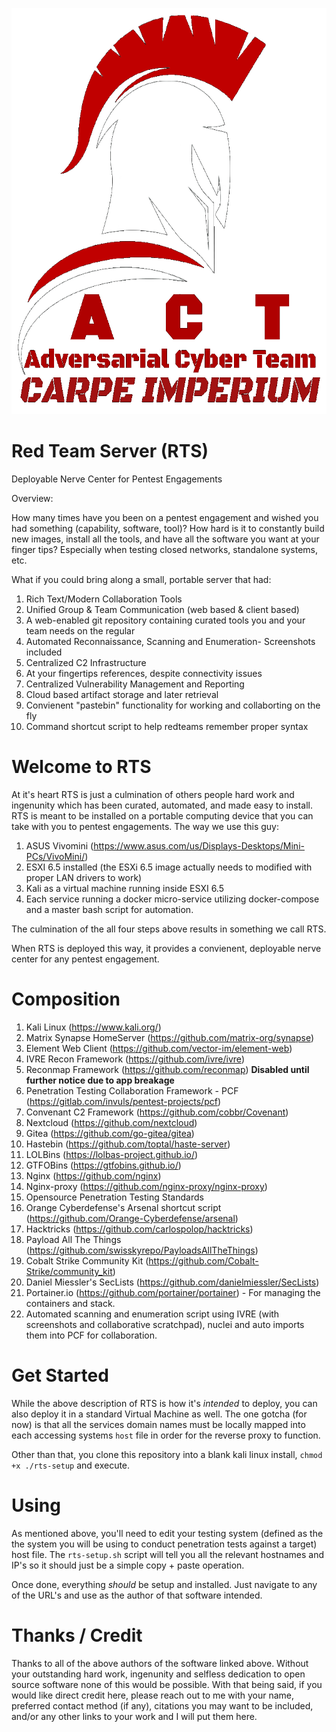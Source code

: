 <p align="center">
<img width="600" height="650" src="https://github.com/jallphin/red-team-server/blob/main/setup/website/RTS_logo.png?raw=true">
</p>

# Red Team Server (RTS)
Deployable Nerve Center for Pentest Engagements 

Overview:

How many times have you been on a pentest engagement and wished you had something (capability, software, tool)?
How hard is it to constantly build new images, install all the tools, and have all the software you want at your finger tips? Especially when testing closed networks, standalone systems, etc. 

What if you could bring along a small, portable server that had:
1. Rich Text/Modern Collaboration Tools
2. Unified Group & Team Communication (web based & client based)
3. A web-enabled git repository containing curated tools you and your team needs on the regular
4. Automated Reconnaissance, Scanning and Enumeration- Screenshots included
5. Centralized C2 Infrastructure
6. At your fingertips references, despite connectivity issues
7. Centralized Vulnerability Management and Reporting
8. Cloud based artifact storage and later retrieval
9. Convienent "pastebin" functionality for working and collaborting on the fly
10. Command shortcut script to help redteams remember proper syntax

# Welcome to RTS

At it's heart RTS is just a culmination of others people hard work and ingenunity which has been curated, automated, and made easy to install.
RTS is meant to be installed on a portable computing device that you can take with you to pentest engagements. 
The way we use this guy:
1. ASUS Vivomini (https://www.asus.com/us/Displays-Desktops/Mini-PCs/VivoMini/)
2. ESXI 6.5 installed (the ESXi 6.5 image actually needs to modified with proper LAN drivers to work)
3. Kali as a virtual machine running inside ESXI 6.5
4. Each service running a docker micro-service utilizing docker-compose and a master bash script for automation. 

The culmination of the all four steps above results in something we call RTS. 

When RTS is deployed this way, it provides a convienent, deployable nerve center for any pentest engagement. 

# Composition
1. Kali Linux (https://www.kali.org/)
2. Matrix Synapse HomeServer (https://github.com/matrix-org/synapse)
3. Element Web Client (https://github.com/vector-im/element-web)
4. IVRE Recon Framework (https://github.com/ivre/ivre)
5. Reconmap Framework (https://github.com/reconmap) **Disabled until further notice due to app breakage**
6. Penetration Testing Collaboration Framework - PCF (https://gitlab.com/invuls/pentest-projects/pcf)
7. Convenant C2 Framework (https://github.com/cobbr/Covenant)
8. Nextcloud (https://github.com/nextcloud)
9. Gitea (https://github.com/go-gitea/gitea)
10. Hastebin (https://github.com/toptal/haste-server)
11. LOLBins (https://lolbas-project.github.io/)
12. GTFOBins (https://gtfobins.github.io/)
13. Nginx (https://github.com/nginx)
14. Nginx-proxy (https://github.com/nginx-proxy/nginx-proxy)
15. Opensource Penetration Testing Standards
16. Orange Cyberdefense's Arsenal shortcut script (https://github.com/Orange-Cyberdefense/arsenal)
17. Hacktricks (https://github.com/carlospolop/hacktricks)
18. Payload All The Things (https://github.com/swisskyrepo/PayloadsAllTheThings)
19. Cobalt Strike Community Kit (https://github.com/Cobalt-Strike/community_kit)
20. Daniel Miessler's SecLists (https://github.com/danielmiessler/SecLists)
21. Portainer.io (https://github.com/portainer/portainer) - For managing the containers and stack. 
22. Automated scanning and enumeration script using IVRE (with screenshots and collaborative scratchpad), nuclei and auto imports them into PCF for collaboration. 

# Get Started
While the above description of RTS is how it's *intended* to deploy, you can also deploy it in a standard Virtual Machine as well. The one gotcha (for now) is that all the services domain names must be locally mapped into each accessing systems ```host``` file in order for the reverse proxy to function. 

Other than that, you clone this repository into a blank kali linux install, ```chmod +x ./rts-setup``` and execute. 

# Using

As mentioned above, you'll need to edit your testing system (defined as the the system you will be using to conduct penetration tests against a target) host file. The ```rts-setup.sh``` script will tell you all the relevant hostnames and IP's so it should just be a simple copy + paste operation. 

Once done, everything *should* be setup and installed. Just navigate to any of the URL's and use as the author of that software intended. 

# Thanks / Credit
Thanks to all of the above authors of the software linked above. Without your outstanding hard work, ingenunity and selfless dedication to open source software none of this would be possible. With that being said, if you would like direct credit here, please reach out to me with your name, preferred contact method (if any), citations you may want to be included, and/or any other links to your work and I will put them here. 

